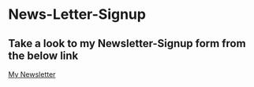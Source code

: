 # News-Letter-Signup
## Take a look to my Newsletter-Signup form from the below link
[My Newsletter](https://newsletter-signup-jay.herokuapp.com/)

